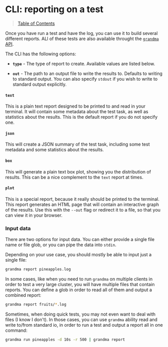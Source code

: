 # CLI: reporting on a test

> [Table of Contents](readme.md)

Once you have run a test and have the log, you can use it to build several different reports. ALl of these tests are also available throught the [`grandma` API](api-grandma-report.md).

The CLI has the following options:

- **`type`** - The type of report to create. Available values are listed below.

- **`out`** - The path to an output file to write the results to. Defaults to writing to standard output. You can also specify `stdout` if you wish to write to standard output explicitly.

#### `text`

This is a plain text report designed to be printed to and read in your terminal. It will contain some metadata about the test task, as well as statistics about the results. This is the default report if you do not specify one.

#### `json`

This will create a JSON summary of the test task, including some test metadata and some statistics about the results.

#### `box`

This will generate a plain text box plot, showing you the distribution of results. This can be a nice complement to the `text` report at times.

#### `plot`

This is a special report, because it really should be printed to the terminal. This report generates an HTML page that will contain an interactive graph of the results. Use this with the `--out` flag or redirect it to a file, so that you can view it in your browser.

### Input data

There are two options for input data. You can either provide a single file name or file glob, or you can pipe the data into `stdin`.

Depending on your use case, you should mostly be able to input just a single file:

```bash
grandma report pineapples.log
```

In some cases, like when you need to run `grandma` on multiple clients in order to test a very large cluster, you will have multiple files that contain reports. You can define a glob in order to read all of them and output a combined report:

```bash
grandma report fruits/*.log
```

Sometimes, when doing quick tests, you may not even want to deal with files (I know I don't). In those cases, you can use `grandma` ability read and write to/from standard io, in order to run a test and output a report all in one command:

```bash
grandma run pineapples -d 10s -r 500 | grandma report
```
